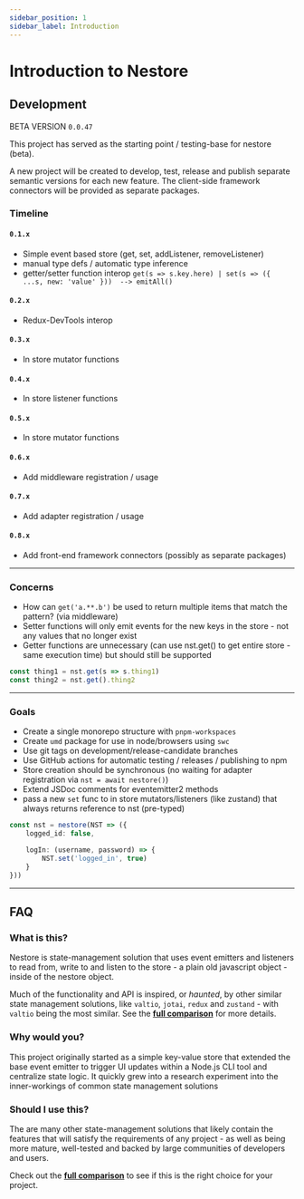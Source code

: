 ```yaml
---
sidebar_position: 1
sidebar_label: Introduction
---
```


# Introduction to Nestore



## Development

BETA VERSION <code>0.0.47</code>

This project has served as the starting point / testing-base for nestore (beta).

A new project will be created to develop, test, release and publish separate semantic versions for
each new feature. The client-side framework connectors will be provided as separate packages.







### Timeline

#### <code>0.1.x</code> 
- Simple event based store (get, set, addListener, removeListener)
- manual type defs / automatic type inference
- getter/setter function interop `get(s => s.key.here) | set(s => ({ ...s, new: 'value' }))  --> emitAll()`


#### <code>0.2.x</code>
- Redux-DevTools interop

#### <code>0.3.x</code>
- In store mutator functions

#### <code>0.4.x</code>
- In store listener functions

#### <code>0.5.x</code>
- In store mutator functions

#### <code>0.6.x</code>
- Add middleware registration / usage  

#### <code>0.7.x</code>
- Add adapter registration / usage  

#### <code>0.8.x</code>
- Add front-end framework connectors (possibly as separate packages)







---



### Concerns
- How can `get('a.**.b')` be used to return multiple items that match the pattern? (via middleware)
- Setter functions will only emit events for the new keys in the store - not any values that no longer exist
- Getter functions are unnecessary (can use nst.get() to get entire store - same execution time) but should still be supported
```ts
const thing1 = nst.get(s => s.thing1)
const thing2 = nst.get().thing2
```

---

### Goals
- Create a single monorepo structure with `pnpm-workspaces`
- Create `umd` package for use in node/browsers using `swc`
- Use git tags on development/release-candidate branches
- Use GitHub actions for automatic testing / releases / publishing to npm
- Store creation should be synchronous (no waiting for adapter registration via `nst = await nestore()`)
- Extend JSDoc comments for eventemitter2 methods
- pass a new `set` func to in store mutators/listeners (like zustand) that always returns reference to nst (pre-typed)
```ts
const nst = nestore(NST => ({
    logged_id: false,

    logIn: (username, password) => {
        NST.set('logged_in', true)
    }
}))
```

---


## FAQ

### What is this?

Nestore is state-management solution that uses event emitters and listeners to read from, write to
and listen to the store - a plain old javascript object - inside of the nestore object.

Much of the functionality and API is inspired, or *haunted*, by other similar state management solutions, like
`valtio`, `jotai`, `redux` and `zustand` - with `valtio` being the most similar. See the 
**[full comparison](/docs/api/meta/comparison)** for more details.


### Why would you?

This project originally started as a simple key-value store that extended the base event emitter
to trigger UI updates within a Node.js CLI tool and centralize state logic. It quickly grew into 
a research experiment into the inner-workings of common state management solutions




### Should I use this?

The are many other state-management solutions that likely contain the features that will satisfy the 
requirements of any project - as well as being more mature, well-tested and backed by large communities
of developers and users. 

Check out the **[full comparison](/docs/api/meta/comparison)** to see if this is the right choice for your project.